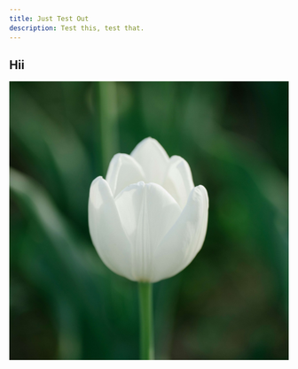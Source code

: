 ```yaml
---
title: Just Test Out
description: Test this, test that.
---
```


## Hii

![Be a flower](./flower.jpeg)
